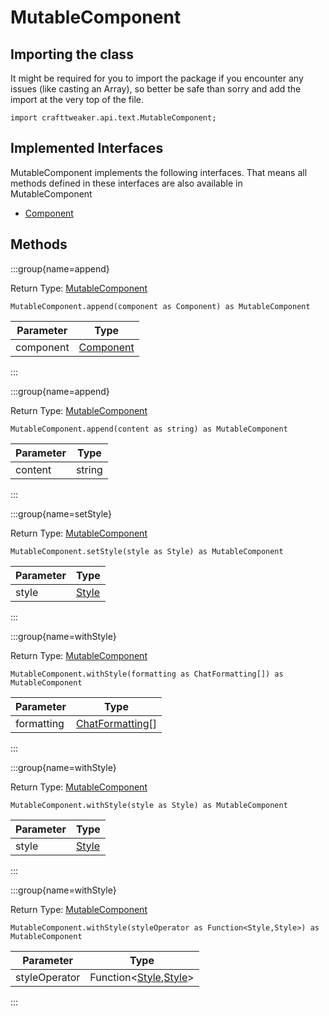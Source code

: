 # MutableComponent

## Importing the class

It might be required for you to import the package if you encounter any issues (like casting an Array), so better be safe than sorry and add the import at the very top of the file.
```zenscript
import crafttweaker.api.text.MutableComponent;
```


## Implemented Interfaces
MutableComponent implements the following interfaces. That means all methods defined in these interfaces are also available in MutableComponent

- [Component](/vanilla/api/text/Component)

## Methods

:::group{name=append}

Return Type: [MutableComponent](/vanilla/api/text/MutableComponent)

```zenscript
MutableComponent.append(component as Component) as MutableComponent
```

| Parameter |                   Type                   |
|-----------|------------------------------------------|
| component | [Component](/vanilla/api/text/Component) |


:::

:::group{name=append}

Return Type: [MutableComponent](/vanilla/api/text/MutableComponent)

```zenscript
MutableComponent.append(content as string) as MutableComponent
```

| Parameter |  Type  |
|-----------|--------|
| content   | string |


:::

:::group{name=setStyle}

Return Type: [MutableComponent](/vanilla/api/text/MutableComponent)

```zenscript
MutableComponent.setStyle(style as Style) as MutableComponent
```

| Parameter |               Type               |
|-----------|----------------------------------|
| style     | [Style](/vanilla/api/text/Style) |


:::

:::group{name=withStyle}

Return Type: [MutableComponent](/vanilla/api/text/MutableComponent)

```zenscript
MutableComponent.withStyle(formatting as ChatFormatting[]) as MutableComponent
```

| Parameter  |                         Type                         |
|------------|------------------------------------------------------|
| formatting | [ChatFormatting](/vanilla/api/text/ChatFormatting)[] |


:::

:::group{name=withStyle}

Return Type: [MutableComponent](/vanilla/api/text/MutableComponent)

```zenscript
MutableComponent.withStyle(style as Style) as MutableComponent
```

| Parameter |               Type               |
|-----------|----------------------------------|
| style     | [Style](/vanilla/api/text/Style) |


:::

:::group{name=withStyle}

Return Type: [MutableComponent](/vanilla/api/text/MutableComponent)

```zenscript
MutableComponent.withStyle(styleOperator as Function<Style,Style>) as MutableComponent
```

|   Parameter   |                                       Type                                        |
|---------------|-----------------------------------------------------------------------------------|
| styleOperator | Function&lt;[Style](/vanilla/api/text/Style),[Style](/vanilla/api/text/Style)&gt; |


:::


